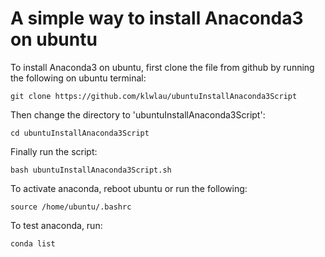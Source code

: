 # A simple way to install Anaconda3 on ubuntu

To install Anaconda3 on ubuntu, first clone the file from github by running the following on ubuntu terminal:

    git clone https://github.com/klwlau/ubuntuInstallAnaconda3Script

Then change the directory to 'ubuntuInstallAnaconda3Script':

    cd ubuntuInstallAnaconda3Script

Finally run the script:
    
    bash ubuntuInstallAnaconda3Script.sh

To activate anaconda, reboot ubuntu or run the following:

    source /home/ubuntu/.bashrc
    
To test anaconda, run:

    conda list
